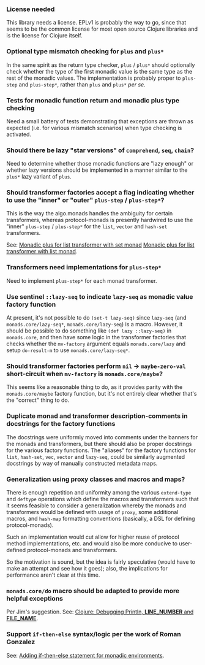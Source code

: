 ### License needed

This library needs a license. EPLv1 is probably the way to go, since that seems to be the common license for most open source Clojure libraries and is the license for Clojure itself.

### Optional type mismatch checking for `plus` and `plus*`

In the same spirit as the return type checker, `plus` / `plus*` should optionally check whether the type of the first monadic value is the same type as the rest of the monadic values. The implementation is probably proper to `plus-step` and `plus-step*`, rather than `plus` and `plus*` *per se*. 

### Tests for monadic function return and monadic plus type checking

Need a small battery of tests demonstrating that exceptions are thrown as expected (i.e. for various mismatch scenarios) when type checking is activated.

### Should there be lazy "star versions" of `comprehend`, `seq`, `chain`?

Need to determine whether those monadic functions are "lazy enough" or whether lazy versions should be implemented in a manner similar to the `plus*` lazy variant of `plus`.

### Should transformer factories accept a flag indicating whether to use the "inner" or "outer" `plus-step` / `plus-step*`?

This is the way the algo.monads handles the ambiguity for certain transformers, whereas protocol-monads is presently hardwired to use the "inner" `plus-step` / `plus-step*` for the `list`, `vector` and `hash-set` transformers.

See: [Monadic plus for list transformer with set monad](https://gist.github.com/4050049) [Monadic plus for list transformer with list monad](https://gist.github.com/4050099).

### Transformers need implementations for `plus-step*`

Need to implement `plus-step*` for each monad transformer.

### Use sentinel `::lazy-seq` to indicate `lazy-seq` as monadic value factory function

At present, it's not possible to do `(set-t lazy-seq)` since `lazy-seq` (and `monads.core/lazy-seq*`, `monads.core/lazy-seq`) is a macro. However, it should be possible to do something like `(def lazy ::lazy-seq)` in `monads.core`, and then have some logic in the transformer factories that checks whether the `mv-factory` argument equals `monads.core/lazy` and setup `do-result-m` to use `monads.core/lazy-seq*`.

### Should transformer factories perform `nil` -> `maybe-zero-val` short-circuit when `mv-factory` is `monads.core/maybe`?

This seems like a reasonable thing to do, as it provides parity with the `monads.core/maybe` factory function, but it's not entirely clear whether that's the "correct" thing to do.

### Duplicate monad and transformer description-comments in docstrings for the factory functions

The docstrings were uniformly moved into comments under the banners for the monads and transformers, but there should also be proper docstrings for the various factory functions. The "aliases" for the factory functions for `list`, `hash-set`, `vec`, `vector` and `lazy-seq`, could be similarly augmented docstrings by way of manually constructed metadata maps.

### Generalization using proxy classes and macros and maps?

There is enough repetition and uniformity among the various `extend-type` and `deftype` operations which define the macros and transformers such that it seems feasible to consider a generalization whereby the monads and transformers would be defined with usage of `proxy`, some additional macros, and `hash-map` formatting conventions (basically, a DSL for defining protocol-monads).

Such an implementation would cut allow for higher reuse of protocol method implementations, etc. and would also be more conducive to user-defined protocol-monads and transformers.

So the motivation is sound, but the idea is fairly speculative (would have to make an attempt and see how it goes); also, the implications for performance aren't clear at this time.

### `monads.core/do` macro should be adapted to provide more helpful exceptions

Per Jim's suggestion. See: [Clojure: Debugging Println, __LINE_NUMBER__ and __FILE_NAME__](http://stackoverflow.com/questions/10957257/clojure-debugging-println-line-number-and-file-name).

### Support `if-then-else` syntax/logic per the work of Roman Gonzalez

See: [Adding if-then-else statement for monadic environments](https://github.com/roman/protocol-monads/commit/9b708792e4679dcfc2b2345c2750458620fa720a).
